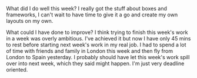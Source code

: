 What did I do well this week?
I really got the stuff about boxes and frameworks, I can't wait to have time to give it a go and create my own layouts on my own.

What could I have done to improve?
I think trying to finish this week's work in a week was overly ambitious. I've achieved it but now I have only 45 mins to rest before starting next week's work in my real job. I had to spend a lot of time with friends and family in London this week and then fly from London to Spain yesterday. I probably should have let this week's work spill over into next week, which they said might happen. I'm just very deadline oriented.
